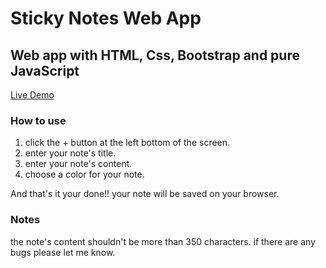 # Sticky Notes Web App

## Web app with HTML, Css, Bootstrap and pure JavaScript 
[Live Demo](https://sticky-notes-app-by-aya.netlify.app/ "Sticky notes web app")
### How to use

1. click the + button at the left bottom of the screen.
2. enter your note's title.
3. enter your note's content.
4. choose a color for your note.
 
 And that's it your done!!
 your note will be saved on your browser.


### Notes
the note's content shouldn't be more than 350 characters.
if there are any bugs please let me know.
